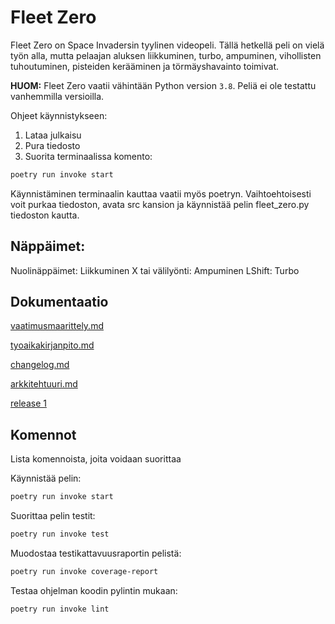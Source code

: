 # Fleet Zero

Fleet Zero on Space Invadersin tyylinen videopeli. Tällä hetkellä peli on vielä työn alla, mutta pelaajan aluksen liikkuminen, turbo, ampuminen, vihollisten tuhoutuminen, pisteiden kerääminen ja törmäyshavainto toimivat.

**HUOM:** Fleet Zero vaatii vähintään Python version `3.8`. Peliä ei ole testattu vanhemmilla versioilla. 

Ohjeet käynnistykseen:
1. Lataa julkaisu
2. Pura tiedosto
3. Suorita terminaalissa komento:
```bash
poetry run invoke start
```
Käynnistäminen terminaalin kauttaa vaatii myös poetryn. Vaihtoehtoisesti voit purkaa tiedoston, avata src kansion ja käynnistää pelin fleet_zero.py tiedoston kautta.

## Näppäimet:
Nuolinäppäimet: Liikkuminen
X tai välilyönti: Ampuminen
LShift: Turbo

## Dokumentaatio

[vaatimusmaarittely.md](https://github.com/MegafoS/ot-harjoitustyo/blob/main/dokumentaatio/vaatimusmaarittely.md)

[tyoaikakirjanpito.md](https://github.com/MegafoS/ot-harjoitustyo/blob/main/dokumentaatio/tyoaikakirjanpito.md)

[changelog.md](https://github.com/MegafoS/ot-harjoitustyo/blob/main/dokumentaatio/changelog.md)

[arkkitehtuuri.md](https://github.com/MegafoS/ot-harjoitustyo/blob/main/dokumentaatio/arkkitehtuuri.md)

[release 1](https://github.com/MegafoS/ot-harjoitustyo/releases/tag/viikko5)

## Komennot
Lista komennoista, joita voidaan suorittaa

Käynnistää pelin:
```bash
poetry run invoke start
```
Suorittaa pelin testit:
```bash
poetry run invoke test
```
Muodostaa testikattavuusraportin pelistä:
```bash
poetry run invoke coverage-report
```
Testaa ohjelman koodin pylintin mukaan:
```bash
poetry run invoke lint
```
